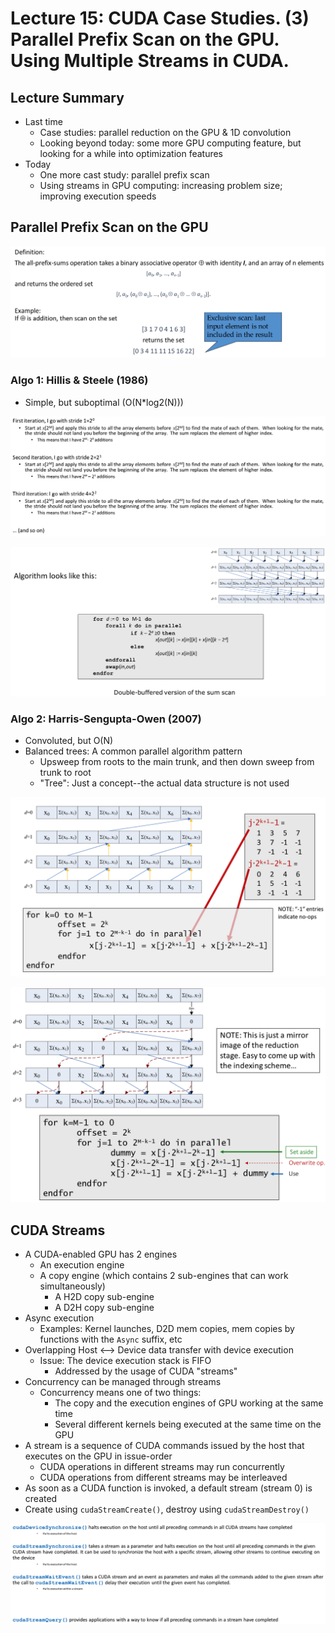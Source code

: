 # Lecture 15: CUDA Case Studies. (3) Parallel Prefix Scan on the GPU. Using Multiple Streams in CUDA.

## Lecture Summary

* Last time
  * Case studies: parallel reduction on the GPU & 1D convolution
  * Looking beyond today: some more GPU computing feature, but looking for a while into optimization features
* Today
  * One more cast study: parallel prefix scan
  * Using streams in GPU computing: increasing problem size; improving execution speeds

## Parallel Prefix Scan on the GPU

![Definition of the algorithm](<../../.gitbook/assets/Screen Shot 2021-02-27 at 9.32.39 PM.png>)

### Algo 1: Hillis & Steele (1986)

* Simple, but suboptimal (O(N\*log2(N)))

![](<../../.gitbook/assets/Screen Shot 2021-02-27 at 9.39.21 PM.png>)

![](<../../.gitbook/assets/Screen Shot 2021-02-27 at 9.38.17 PM.png>)

### Algo 2: Harris-Sengupta-Owen (2007)

* Convoluted, but O(N)
* Balanced trees: A common parallel algorithm pattern
  * Upsweep from roots to the main trunk, and then down sweep from trunk to root
  * "Tree": Just a concept--the actual data structure is not used

![The reduction/upsweep step](<../../.gitbook/assets/Screen Shot 2021-02-27 at 9.53.11 PM.png>)

![The down sweep step. Sheesh, this is just...](<../../.gitbook/assets/Screen Shot 2021-02-27 at 9.53.37 PM.png>)

## CUDA Streams

* A CUDA-enabled GPU has 2 engines
  * An execution engine
  * A copy engine (which contains 2 sub-engines that can work simultaneously)
    * A H2D copy sub-engine
    * A D2H copy sub-engine
* Async execution
  * Examples: Kernel launches, D2D mem copies, mem copies by functions with the `Async` suffix, etc
* Overlapping Host <--> Device data transfer with device execution
  * Issue: The device execution stack is FIFO
    * Addressed by the usage of CUDA "streams"
* Concurrency can be managed through streams
  * Concurrency means one of two things:
    * The copy and the execution engines of GPU working at the same time
    * Several different kernels being executed at the same time on the GPU
* A stream is a sequence of CUDA commands issued by the host that executes on the GPU in issue-order
  * CUDA operations in different streams may run concurrently
  * CUDA operations from different streams may be interleaved
* As soon as a CUDA function is invoked, a default stream (stream 0) is created
* Create using `cudaStreamCreate()`, destroy using `cudaStreamDestroy()`

![](<../../.gitbook/assets/Screen Shot 2021-02-27 at 10.31.36 PM.png>)
